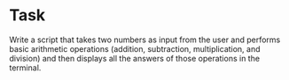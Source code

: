 # Task

Write a script that takes two numbers as input
from the user and performs basic arithmetic operations (addition,
subtraction, multiplication, and division) and then displays all the
answers of those operations in the terminal.